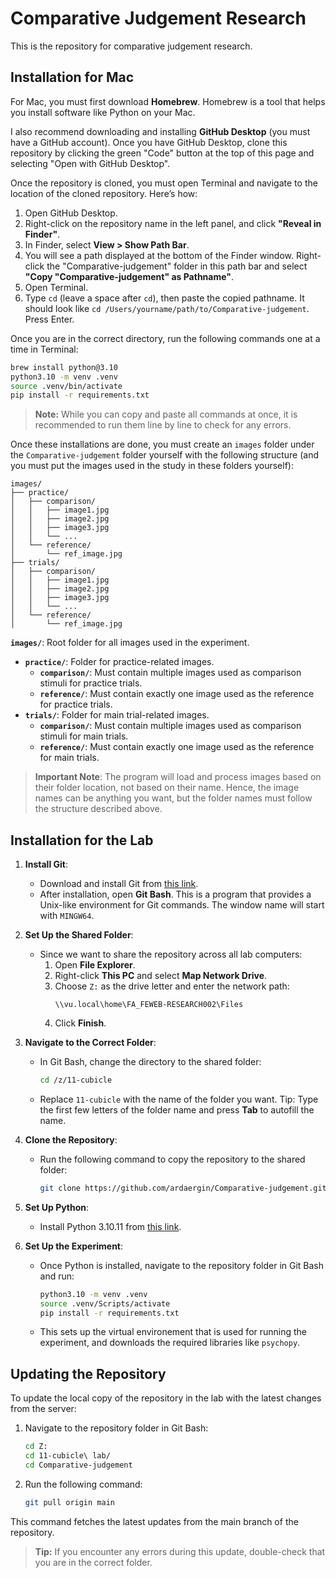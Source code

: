 # Comparative Judgement Research

This is the repository for comparative judgement research.

## Installation for Mac

For Mac, you must first download **Homebrew**. Homebrew is a tool that helps you install software like Python on your Mac.

I also recommend downloading and installing **GitHub Desktop** (you must have a GitHub account). Once you have GitHub Desktop, clone this repository by clicking the green "Code" button at the top of this page and selecting "Open with GitHub Desktop".

Once the repository is cloned, you must open Terminal and navigate to the location of the cloned repository. Here’s how:

1. Open GitHub Desktop.
2. Right-click on the repository name in the left panel, and click **"Reveal in Finder"**.
3. In Finder, select **View > Show Path Bar**.
4. You will see a path displayed at the bottom of the Finder window. Right-click the "Comparative-judgement" folder in this path bar and select **"Copy \"Comparative-judgement\" as Pathname"**.
5. Open Terminal.
6. Type `cd` (leave a space after `cd`), then paste the copied pathname. It should look like `cd /Users/yourname/path/to/Comparative-judgement`. Press Enter.

Once you are in the correct directory, run the following commands one at a time in Terminal:

```bash
brew install python@3.10
python3.10 -m venv .venv
source .venv/bin/activate
pip install -r requirements.txt
```

> **Note:** While you can copy and paste all commands at once, it is recommended to run them line by line to check for any errors.

Once these installations are done, you must create an `images` folder under the `Comparative-judgement` folder yourself with the following structure (and you must put the images used in the study in these folders yourself):

```
images/
├── practice/
│   ├── comparison/
│   │   ├── image1.jpg
│   │   ├── image2.jpg
│   │   ├── image3.jpg
│   │   └── ...
│   └── reference/
│       └── ref_image.jpg
├── trials/
│   ├── comparison/
│   │   ├── image1.jpg
│   │   ├── image2.jpg
│   │   ├── image3.jpg
│   │   └── ...
│   └── reference/
│       └── ref_image.jpg
```

**`images/`**: Root folder for all images used in the experiment.
  - **`practice/`**: Folder for practice-related images.
    - **`comparison/`**: Must contain multiple images used as comparison stimuli for practice trials.
    - **`reference/`**: Must contain exactly one image used as the reference for practice trials.
  - **`trials/`**: Folder for main trial-related images.
    - **`comparison/`**: Must contain multiple images used as comparison stimuli for main trials.
    - **`reference/`**: Must contain exactly one image used as the reference for main trials.

> **Important Note**: The program will load and process images based on their folder location, not based on their name. Hence, the image names can be anything you want, but the folder names must follow the structure described above.


## Installation for the Lab

1. **Install Git**:
   - Download and install Git from [this link](https://git-scm.com/).
   - After installation, open **Git Bash**. This is a program that provides a Unix-like environment for Git commands. The window name will start with `MINGW64`.

2. **Set Up the Shared Folder**:
   - Since we want to share the repository across all lab computers:
     1. Open **File Explorer**.
     2. Right-click **This PC** and select **Map Network Drive**.
     3. Choose `Z:` as the drive letter and enter the network path:
        ```
        \\vu.local\home\FA_FEWEB-RESEARCH002\Files
        ```
     4. Click **Finish**.

3. **Navigate to the Correct Folder**:
   - In Git Bash, change the directory to the shared folder:
     ```bash
     cd /z/11-cubicle
     ```
   - Replace `11-cubicle` with the name of the folder you want. Tip: Type the first few letters of the folder name and press **Tab** to autofill the name.

4. **Clone the Repository**:
   - Run the following command to copy the repository to the shared folder:
     ```bash
     git clone https://github.com/ardaergin/Comparative-judgement.git
     ```

5. **Set Up Python**:
   - Install Python 3.10.11 from [this link](https://www.python.org/downloads/release/python-31011/).

6. **Set Up the Experiment**:
   - Once Python is installed, navigate to the repository folder in Git Bash and run:
     ```bash
     python3.10 -m venv .venv
     source .venv/Scripts/activate
     pip install -r requirements.txt
     ```
    - This sets up the virtual environement that is used for running the experiment, and downloads the required libraries like `psychopy`.

## Updating the Repository

To update the local copy of the repository in the lab with the latest changes from the server:

1. Navigate to the repository folder in Git Bash:
   ```bash
   cd Z:
   cd 11-cubicle\ lab/
   cd Comparative-judgement
   ```

2. Run the following command:
   ```bash
   git pull origin main
   ```

This command fetches the latest updates from the main branch of the repository.

> **Tip:** If you encounter any errors during this update, double-check that you are in the correct folder.
